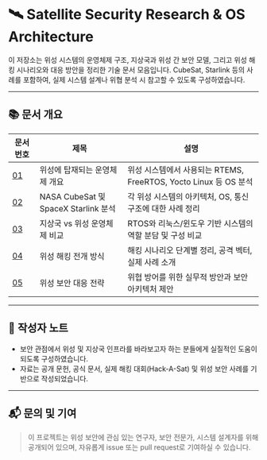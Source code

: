 # 🛰️ Satellite Security Research & OS Architecture

이 저장소는 위성 시스템의 운영체제 구조, 지상국과 위성 간 보안 모델, 그리고 위성 해킹 시나리오와 대응 방안을 정리한 기술 문서 모음입니다. CubeSat, Starlink 등의 사례를 포함하여, 실제 시스템 설계나 위협 분석 시 참고할 수 있도록 구성하였습니다.

---

## 📚 문서 개요

| 문서 번호 | 제목 | 설명 |
|-----------|------|------|
| [01](./01_satellite_os_summary.md) | 위성에 탑재되는 운영체제 개요 | 위성 시스템에서 사용되는 RTEMS, FreeRTOS, Yocto Linux 등 OS 분석 |
| [02](./02_nasa_cubesat_and_starlink.md) | NASA CubeSat 및 SpaceX Starlink 분석 | 각 위성 시스템의 아키텍처, OS, 통신 구조에 대한 사례 정리 |
| [03](./03_ground_vs_space_os.md) | 지상국 vs 위성 운영체제 비교 | RTOS와 리눅스/윈도우 기반 시스템의 역할 분담 및 구성 비교 |
| [04](./04_satellite_hacking_scenarios.md) | 위성 해킹 전개 방식 | 해킹 시나리오 단계별 정리, 공격 벡터, 실제 사례 소개 |
| [05](./05_defense_strategies.md) | 위성 보안 대응 전략 | 위협 방어를 위한 실무적 방안과 보안 아키텍처 제안 |

---

## 🔖 작성자 노트

- 보안 관점에서 위성 및 지상국 인프라를 바라보고자 하는 분들에게 실질적인 도움이 되도록 구성하였습니다.
- 자료는 공개 문헌, 공식 문서, 실제 해킹 대회(Hack-A-Sat) 및 위성 보안 사례를 기반으로 작성되었습니다.

---

## 📬 문의 및 기여

> 이 프로젝트는 위성 보안에 관심 있는 연구자, 보안 전문가, 시스템 설계자를 위해 공개되어 있으며, 자유롭게 issue 또는 pull request로 기여하실 수 있습니다.
